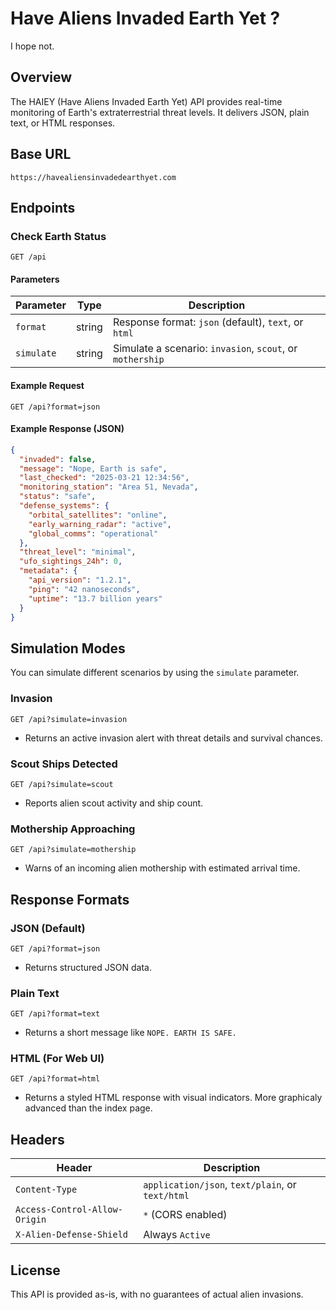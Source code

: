 # Have Aliens Invaded Earth Yet ?

I hope not.

## Overview

The HAIEY (Have Aliens Invaded Earth Yet) API provides real-time monitoring of Earth's extraterrestrial threat levels. It delivers JSON, plain text, or HTML responses.

## Base URL

```plaintext
https://havealiensinvadedearthyet.com
```

## Endpoints

### Check Earth Status

```plaintext
GET /api
```

#### Parameters

| Parameter | Type   | Description |
|-----------|--------|-------------|
| `format`  | string | Response format: `json` (default), `text`, or `html` |
| `simulate` | string | Simulate a scenario: `invasion`, `scout`, or `mothership` |

#### Example Request

```plaintext
GET /api?format=json
```

#### Example Response (JSON)

```json
{
  "invaded": false,
  "message": "Nope, Earth is safe",
  "last_checked": "2025-03-21 12:34:56",
  "monitoring_station": "Area 51, Nevada",
  "status": "safe",
  "defense_systems": {
    "orbital_satellites": "online",
    "early_warning_radar": "active",
    "global_comms": "operational"
  },
  "threat_level": "minimal",
  "ufo_sightings_24h": 0,
  "metadata": {
    "api_version": "1.2.1",
    "ping": "42 nanoseconds",
    "uptime": "13.7 billion years"
  }
}
```

## Simulation Modes

You can simulate different scenarios by using the `simulate` parameter.

### Invasion

```plaintext
GET /api?simulate=invasion
```

- Returns an active invasion alert with threat details and survival chances.

### Scout Ships Detected

```plaintext
GET /api?simulate=scout
```

- Reports alien scout activity and ship count.

### Mothership Approaching

```plaintext
GET /api?simulate=mothership
```

- Warns of an incoming alien mothership with estimated arrival time.

## Response Formats

### JSON (Default)

```plaintext
GET /api?format=json
```

- Returns structured JSON data.

### Plain Text

```plaintext
GET /api?format=text
```

- Returns a short message like `NOPE. EARTH IS SAFE.`

### HTML (For Web UI)

```plaintext
GET /api?format=html
```

- Returns a styled HTML response with visual indicators. More graphicaly advanced than the index page.

## Headers

| Header | Description |
|--------|-------------|
| `Content-Type` | `application/json`, `text/plain`, or `text/html` |
| `Access-Control-Allow-Origin` | `*` (CORS enabled) |
| `X-Alien-Defense-Shield` | Always `Active` |

## License

This API is provided as-is, with no guarantees of actual alien invasions.
